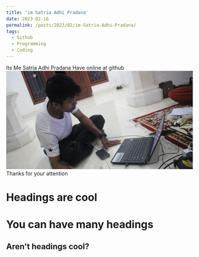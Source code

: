 ```yaml
---
title: 'im Satria Adhi Pradana'
date: 2023-02-16
permalink: /posts/2023/02/im-Satria-Adhi-Pradana/
tags:
  - Github
  - Programming
  - Coding
---
```


Its Me Satria Adhi Pradana Have online at github
![Editing a markdown file](/images/editing-talk.png)
Thanks for your attention

Headings are cool
======

You can have many headings
======

Aren't headings cool?
------
